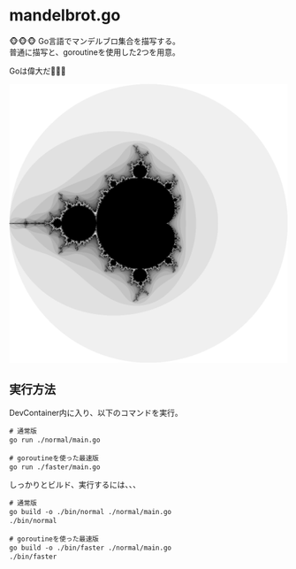 # mandelbrot.go

🐵🐵🐵 Go言語でマンデルブロ集合を描写する。  
普通に描写と、goroutineを使用した2つを用意。  

Goは偉大だ🐙🐙🐙  

![成果物](./.development/img/fruit.png)  

## 実行方法

DevContainer内に入り、以下のコマンドを実行。  

```shell
# 通常版
go run ./normal/main.go

# goroutineを使った最速版
go run ./faster/main.go
```

しっかりとビルド、実行するには、、、  

```shell
# 通常版
go build -o ./bin/normal ./normal/main.go
./bin/normal

# goroutineを使った最速版
go build -o ./bin/faster ./normal/main.go
./bin/faster
```
